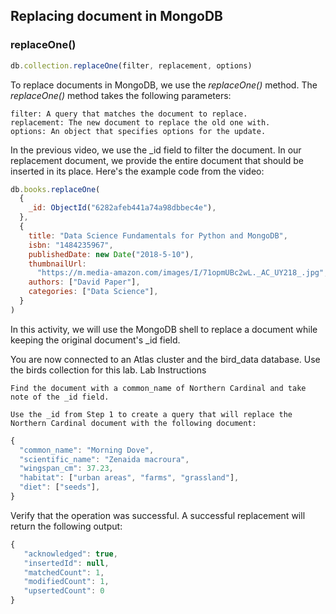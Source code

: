 ## Replacing document in MongoDB

### replaceOne()
```js
db.collection.replaceOne(filter, replacement, options)
```

To replace documents in MongoDB, we use the *replaceOne()* method. The *replaceOne()* method takes the following parameters:

    filter: A query that matches the document to replace.
    replacement: The new document to replace the old one with.
    options: An object that specifies options for the update.

In the previous video, we use the _id field to filter the document. In our replacement document, we provide the entire document that should be inserted in its place. Here's the example code from the video:

```js
db.books.replaceOne(
  {
    _id: ObjectId("6282afeb441a74a98dbbec4e"),
  },
  {
    title: "Data Science Fundamentals for Python and MongoDB",
    isbn: "1484235967",
    publishedDate: new Date("2018-5-10"),
    thumbnailUrl:
      "https://m.media-amazon.com/images/I/71opmUBc2wL._AC_UY218_.jpg",
    authors: ["David Paper"],
    categories: ["Data Science"],
  }
)
```


In this activity, we will use the MongoDB shell to replace a document while keeping the original document's _id field.

You are now connected to an Atlas cluster and the bird_data database. Use the birds collection for this lab.
Lab Instructions

    Find the document with a common_name of Northern Cardinal and take note of the _id field.

    Use the _id from Step 1 to create a query that will replace the Northern Cardinal document with the following document:
```js
{
  "common_name": "Morning Dove",
  "scientific_name": "Zenaida macroura",
  "wingspan_cm": 37.23,
  "habitat": ["urban areas", "farms", "grassland"],
  "diet": ["seeds"],
}
```
Verify that the operation was successful. A successful replacement will return the following output:
```js
{
   "acknowledged": true,
   "insertedId": null,
   "matchedCount": 1,
   "modifiedCount": 1,
   "upsertedCount": 0
}
```
